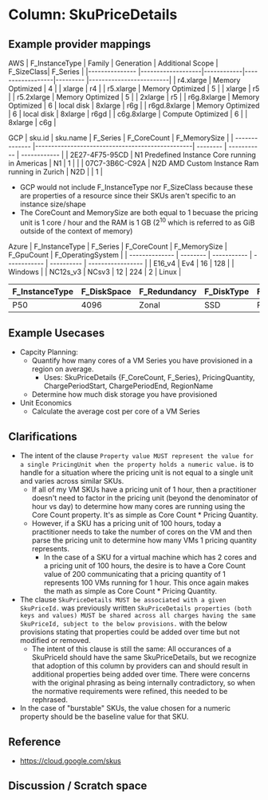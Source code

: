 # Column: SkuPriceDetails

## Example provider mappings

AWS
| F_InstanceType  | Family            | Generation | Additional Scope | F_SizeClass| F_Series                |
|---------------  |-------------------|------------|------------------|---------   |-------------------------|
| r4.xlarge       | Memory Optimized  | 4          |                  | xlarge     | r4                      |
| r5.xlarge       | Memory Optimized  | 5          |                  | xlarge     | r5                      |
| r5.2xlarge      | Memory Optimized  | 5          |                  | 2xlarge    | r5                      |
| r6g.8xlarge     | Memory Optimized  | 6          | local disk       | 8xlarge    | r6g                     |
| r6gd.8xlarge    | Memory Optimized  | 6          | local disk       | 8xlarge    | r6gd                    |
| c6g.8xlarge     | Compute Optimized | 6          |                  | 8xlarge    | c6g                     |

GCP
| sku.id         | sku.name                                        | F_Series | F_CoreCount | F_MemorySize |
| -------------- |-------------------------------------------------| -------- | ----------- | ------------ |
| 2E27-4F75-95CD | N1 Predefined Instance Core running in Americas | N1       | 1           |              |
| 07C7-3B6C-C92A | N2D AMD Custom Instance Ram running in Zurich   | N2D      |             | 1            |

- GCP would not include F_InstanceType nor F_SizeClass because these are properties of a resource since their SKUs aren't specific to an instance size/shape
- The CoreCount and MemorySize are both equal to 1 becuase the pricing unit is 1 core / hour and the RAM is 1 GB (2<sup>10</sup> which is referred to as GiB outside of the context of memory)

Azure
| F_InstanceType | F_Series | F_CoreCount | F_MemorySize | F_GpuCount | F_OperatingSystem |
| -------------- | -------- | ----------- | ------------ | ---------- | ----------------- |
| E16_v4         | Ev4      | 16          | 128          |            | Windows           |
| NC12s_v3       | NCsv3    | 12          | 224          | 2          | Linux             |


| F_InstanceType | F_DiskSpace   | F_Redundancy | F_DiskType | F_StorageClass |
| -------------- | ------------- | ------------ | ---------- | -------------- |
| P50            | 4096          | Zonal        | SSD        | Premium SSD    |

## Example Usecases

- Capcity Planning: 
  - Quantify how many cores of a VM Series you have provisioned in a region on average.
    - Uses: SkuPriceDetails {F_CoreCount, F_Series}, PricingQuantity, ChargePeriodStart, ChargePeriodEnd, RegionName
  - Determine how much disk storage you have provisioned
- Unit Economics
  - Calculate the average cost per core of a VM Series

## Clarifications

- The intent of the clause `Property value MUST represent the value for a single PricingUnit when the property holds a numeric value.` is to handle for a situation where the pricing unit is not equal to a single unit and varies across similar SKUs.
  - If all of my VM SKUs have a pricing unit of 1 hour, then a practitioner doesn't need to factor in the pricing unit (beyond the denominator of hour vs day) to determine how many cores are running using the Core Count property. It's as simple as Core Count * Pricing Quantity.
  - However, if a SKU has a pricing unit of 100 hours, today a practitioner needs to take the number of cores on the VM and then parse the pricing unit to determine how many VMs 1 pricing quantity represents.
    - In the case of a SKU for a virtual machine which has 2 cores and a pricing unit of 100 hours, the desire is to have a Core Count value of 200 communicating that a pricing quantity of 1 represents 100 VMs running for 1 hour. This once again makes the math as simple as Core Count * Pricing Quantity.
- The clause `SkuPriceDetails MUST be associated with a given SkuPriceId.` was previously written `SkuPriceDetails properties (both keys and values) MUST be shared across all charges having the same SkuPriceId, subject to the below provisions.` with the below provisions stating that properties could be added over time but not modified or removed.
  - The intent of this clause is still the same: All occurances of a SkuPriceId should have the same SkuPriceDetails, but we recognize that adoption of this column by providers can and should result in additional properties being added over time. There were concerns with the original phrasing as being internally contradictory, so when the normative requirements were refined, this needed to be rephrased.
- In the case of "burstable" SKUs, the value chosen for a numeric property should be the baseline value for that SKU. 


## Reference

- https://cloud.google.com/skus

## Discussion / Scratch space
